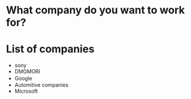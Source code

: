 # What company do you want to work for?

# List of companies
- sony
- DMGMORI
- Google　
- Automitive companies
- Microsoft
